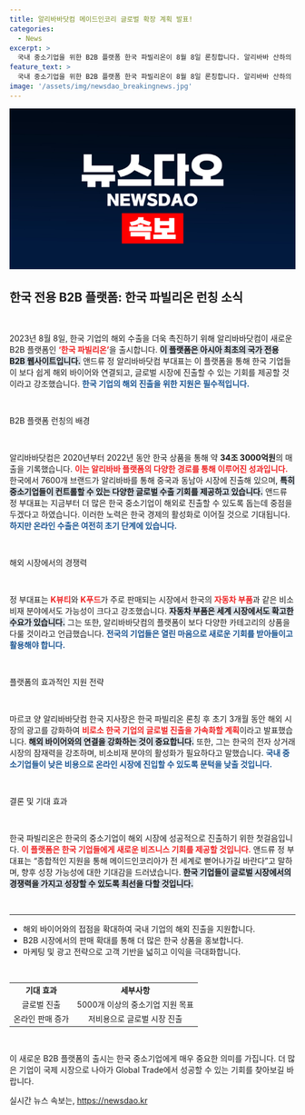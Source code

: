 ```yaml
---
title: 알리바바닷컴 메이드인코리 글로벌 확장 계획 발표!
categories:
  - News
excerpt: >
  국내 중소기업을 위한 B2B 플랫폼 한국 파빌리온이 8월 8일 론칭합니다. 알리바바 산하의 이 플랫폼은 K뷰티, K푸드를 넘어 자동차 부품 등 다양한 상품의 글로벌 진출을 지원하고, 5000개 이상 기업의 해외 판매를 목표로 하고 있습니다.
feature_text: >
  국내 중소기업을 위한 B2B 플랫폼 한국 파빌리온이 8월 8일 론칭합니다. 알리바바 산하의 이 플랫폼은 K뷰티, K푸드를 넘어 자동차 부품 등 다양한 상품의 글로벌 진출을 지원하고, 5000개 이상 기업의 해외 판매를 목표로 하고 있습니다.
image: '/assets/img/newsdao_breakingnews.jpg'
---
```


<p><img src="/assets/img/newsdao_breakingnews.jpg" alt="bookingtag 속보" /></p>

<h2 data-ke-size="size26">한국 전용 B2B 플랫폼: 한국 파빌리온 런칭 소식</h2>

<p data-ke-size="size16">&nbsp;</p>

<p>2023년 8월 8일, 한국 기업의 해외 수출을 더욱 촉진하기 위해 알리바바닷컴이 새로운 B2B 플랫폼인 <b><span style="color: #ee2323;">‘한국 파빌리온’</span></b>을 출시합니다. <b><span style="background-color: #21538527;">이 플랫폼은 아시아 최초의 국가 전용 B2B 웹사이트입니다.</span></b> 앤드류 정 알리바바닷컴 부대표는 이 플랫폼을 통해 한국 기업들이 보다 쉽게 해외 바이어와 연결되고, 글로벌 시장에 진출할 수 있는 기회를 제공할 것이라고 강조했습니다. <b><span style="color: #1a5490;">한국 기업의 해외 진출을 위한 지원은 필수적입니다.</span></b> </p>

<p data-ke-size="size16">&nbsp;</p>

<p>B2B 플랫폼 런칭의 배경</p>

<p data-ke-size="size16">&nbsp;</p>

<p>알리바바닷컴은 2020년부터 2022년 동안 한국 상품을 통해 약 <b>34조 3000억원</b>의 매출을 기록했습니다. <b><span style="color: #ee2323;">이는 알리바바 플랫폼의 다양한 경로를 통해 이루어진 성과입니다.</span></b> 한국에서 7600개 브랜드가 알리바바를 통해 중국과 동남아 시장에 진출해 있으며, <b><span style="background-color: #21538527;">특히 중소기업들이 컨트롤할 수 있는 다양한 글로벌 수출 기회를 제공하고 있습니다.</span></b> 앤드류 정 부대표는 지금부터 더 많은 한국 중소기업이 해외로 진출할 수 있도록 돕는데 중점을 두겠다고 하였습니다. 이러한 노력은 한국 경제의 활성화로 이어질 것으로 기대됩니다. <b><span style="color: #1a5490;">하지만 온라인 수출은 여전히 초기 단계에 있습니다.</span></b> </p>

<p data-ke-size="size16">&nbsp;</p>

<p>해외 시장에서의 경쟁력</p>

<p data-ke-size="size16">&nbsp;</p>

<p>정 부대표는 <b><span style="color: #ee2323;">K뷰티</span></b>와 <b><span style="color: #ee2323;">K푸드</span></b>가 주로 판매되는 시장에서 한국의 <b><span style="color: #ee2323;">자동차 부품</span></b>과 같은 비소비재 분야에서도 가능성이 크다고 강조했습니다. <b><span style="background-color: #21538527;">자동차 부품은 세계 시장에서도 확고한 수요가 있습니다.</span></b> 그는 또한, 알리바바닷컴의 플랫폼이 보다 다양한 카테고리의 상품을 다룰 것이라고 언급했습니다. <b><span style="color: #1a5490;">전국의 기업들은 열린 마음으로 새로운 기회를 받아들이고 활용해야 합니다.</span></b></p>

<p data-ke-size="size16">&nbsp;</p>

<p>플랫폼의 효과적인 지원 전략</p>

<p data-ke-size="size16">&nbsp;</p>

<p>마르코 양 알리바바닷컴 한국 지사장은 한국 파빌리온 론칭 후 초기 3개월 동안 해외 시장의 광고를 강화하여 <b><span style="color: #ee2323;">비로소 한국 기업의 글로벌 진출을 가속화할 계획</span></b>이라고 발표했습니다. <b><span style="background-color: #21538527;">해외 바이어와의 연결을 강화하는 것이 중요합니다.</span></b> 또한, 그는 한국의 전자 상거래 시장의 잠재력을 강조하며, 비소비재 분야의 활성화가 필요하다고 말했습니다. <b><span style="color: #1a5490;">국내 중소기업들이 낮은 비용으로 온라인 시장에 진입할 수 있도록 문턱을 낮출 것입니다.</span></b></p>

<p data-ke-size="size16">&nbsp;</p>

<p>결론 및 기대 효과</p>

<p data-ke-size="size16">&nbsp;</p>

<p>한국 파빌리온은 한국의 중소기업이 해외 시장에 성공적으로 진출하기 위한 첫걸음입니다. <b><span style="color: #ee2323;">이 플랫폼은 한국 기업들에게 새로운 비즈니스 기회를 제공할 것입니다.</span></b> 앤드류 정 부대표는 “종합적인 지원을 통해 메이드인코리아가 전 세계로 뻗어나가길 바란다”고 말하며, 향후 성장 가능성에 대한 기대감을 드러냈습니다. <b><span style="background-color: #21538527;">한국 기업들이 글로벌 시장에서의 경쟁력을 가지고 성장할 수 있도록 최선을 다할 것입니다.</span></b> </p>

<p data-ke-size="size16">&nbsp;</p>

<hr />

<ul>
<li>해외 바이어와의 접점을 확대하여 국내 기업의 해외 진출을 지원합니다.</li>
<li>B2B 시장에서의 판매 확대를 통해 더 많은 한국 상품을 홍보합니다.</li>
<li>마케팅 및 광고 전략으로 고객 기반을 넓히고 이익을 극대화합니다.</li>
</ul>

<p data-ke-size="size16">&nbsp;</p>

<table style="width: 100%; border-collapse: collapse;">
<tr>
<td style="text-align: center; height: 17px;"><b>기대 효과</b></td>
<td style="text-align: center; height: 17px;"><b>세부사항</b></td>
</tr>
<tr>
<td style="text-align: center; height: 17px;">글로벌 진출</td>
<td style="text-align: center; height: 17px;">5000개 이상의 중소기업 지원 목표</td>
</tr>
<tr>
<td style="text-align: center; height: 17px;">온라인 판매 증가</td>
<td style="text-align: center; height: 17px;">저비용으로 글로벌 시장 진출</td>
</tr>
</table>

<p data-ke-size="size16">&nbsp;</p>

<p>이 새로운 B2B 플랫폼의 출시는 한국 중소기업에게 매우 중요한 의미를 가집니다. 더 많은 기업이 국제 시장으로 나아가 Global Trade에서 성공할 수 있는 기회를 찾아보길 바랍니다.</p>
실시간 뉴스 속보는, <a href="https://newsdao.kr" rel="dofollow">https://newsdao.kr</a>


